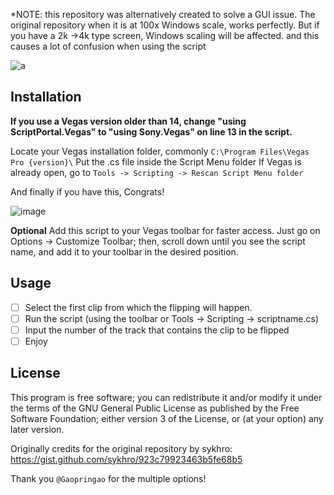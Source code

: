 *NOTE: 
this repository was alternatively created to solve a GUI issue.
The original repository when it is at 100x Windows scale, works perfectly. But if you have a 2k ->4k type screen, Windows scaling will be affected. and this causes a lot of confusion when using the script

![a](https://github.com/vhoda/flippin.cs/assets/70240006/8fcd1a11-9bf2-47ac-a43c-cd96961054bd)


## Installation 
**If you use a Vegas version older than 14, change "using ScriptPortal.Vegas" to "using Sony.Vegas" on line 13 in the script.**

Locate your Vegas installation folder, commonly `C:\Program Files\Vegas Pro {version}\`
Put the .cs file inside the Script Menu folder
If Vegas is already open, go to `Tools -> Scripting -> Rescan Script Menu folder`

And finally if you have this, Congrats!

![image](https://github.com/vhoda/flippin.cs/assets/70240006/3ba59679-ef97-4ea7-b805-bc4a50534435)


**Optional**
Add this script to your Vegas toolbar for faster access. 
Just go on Options -> Customize Toolbar; then, scroll down until you see the script name, and add it to your toolbar in the desired position. 

## Usage
- [ ] Select the first clip from which the flipping will happen.
- [ ] Run the script (using the toolbar or Tools -> Scripting -> scriptname.cs)
- [ ] Input the number of the track that contains the clip to be flipped
- [ ] Enjoy

## License
This program is free software; you can redistribute it and/or modify
it under the terms of the GNU General Public License as published by
the Free Software Foundation; either version 3 of the License, or
(at your option) any later version.

Originally credits for the original repository by 
sykhro: https://gist.github.com/sykhro/923c79923463b5fe68b5

Thank you `@Gaopringao` for the multiple options!
